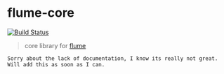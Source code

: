 # flume-core

[![Build Status](https://travis-ci.org/justinvdm/flume-core.svg?branch=master)](https://travis-ci.org/justinvdm/flume-core)

> core library for [flume](https://github.com/justinvdm/flume)

```
Sorry about the lack of documentation, I know its really not great. Will add this as soon as I can.
```
